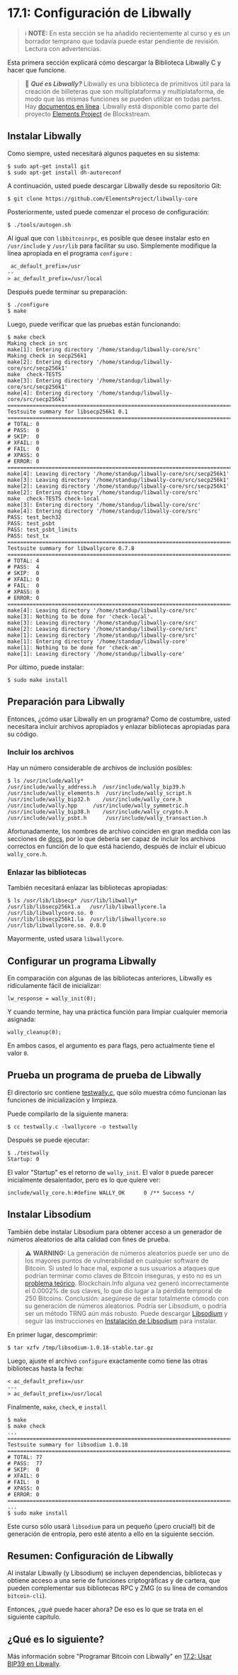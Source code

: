 # 17.1: Configuración de Libwally

> :information_source: **NOTE:** En esta sección se ha añadido recientemente al curso y es un borrador temprano que todavía puede estar pendiente de revisión. Lectura con advertencias.

Esta primera sección explicará cómo descargar la Biblioteca Libwally C y hacer que funcione.

> :book: ***Qué es Libwally?*** Libwally es una biblioteca de primitivos útil para la creación de billeteras que son multiplataforma y multiplataforma, de modo que las mismas funciones se pueden utilizar en todas partes. Hay [documentos en línea](https://wally.readthedocs.io/en/latest/). Libwally está disponible como parte del proyecto [Elements Project](https://github.com/ElementsProject) de Blockstream.

## Instalar Libwally

Como siempre, usted necesitará algunos paquetes en su sistema:
```
$ sudo apt-get install git
$ sudo apt-get install dh-autoreconf
```
A continuación, usted puede descargar Libwally desde su repositorio Git:
```
$ git clone https://github.com/ElementsProject/libwally-core
```
Posteriormente, usted puede comenzar el proceso de configuración:
```
$ ./tools/autogen.sh
```
Al igual que con `libbitcoinrpc`, es posible que desee instalar esto en `/usr/include` y `/usr/lib` para facilitar su uso. Simplemente modifique la línea apropiada en el programa `configure` :
```
 ac_default_prefix=/usr
--
> ac_default_prefix=/usr/local
```
Después puede terminar su preparación:
```
$ ./configure
$ make
```
Luego, puede verificar que las pruebas están funcionando:
```
$ make check
Making check in src
make[1]: Entering directory '/home/standup/libwally-core/src'
Making check in secp256k1
make[2]: Entering directory '/home/standup/libwally-core/src/secp256k1'
make  check-TESTS
make[3]: Entering directory '/home/standup/libwally-core/src/secp256k1'
make[4]: Entering directory '/home/standup/libwally-core/src/secp256k1'
============================================================================
Testsuite summary for libsecp256k1 0.1
============================================================================
# TOTAL: 0
# PASS:  0
# SKIP:  0
# XFAIL: 0
# FAIL:  0
# XPASS: 0
# ERROR: 0
============================================================================
make[4]: Leaving directory '/home/standup/libwally-core/src/secp256k1'
make[3]: Leaving directory '/home/standup/libwally-core/src/secp256k1'
make[2]: Leaving directory '/home/standup/libwally-core/src/secp256k1'
make[2]: Entering directory '/home/standup/libwally-core/src'
make  check-TESTS check-local
make[3]: Entering directory '/home/standup/libwally-core/src'
make[4]: Entering directory '/home/standup/libwally-core/src'
PASS: test_bech32
PASS: test_psbt
PASS: test_psbt_limits
PASS: test_tx
============================================================================
Testsuite summary for libwallycore 0.7.8
============================================================================
# TOTAL: 4
# PASS:  4
# SKIP:  0
# XFAIL: 0
# FAIL:  0
# XPASS: 0
# ERROR: 0
============================================================================
make[4]: Leaving directory '/home/standup/libwally-core/src'
make[3]: Nothing to be done for 'check-local'.
make[3]: Leaving directory '/home/standup/libwally-core/src'
make[2]: Leaving directory '/home/standup/libwally-core/src'
make[1]: Leaving directory '/home/standup/libwally-core/src'
make[1]: Entering directory '/home/standup/libwally-core'
make[1]: Nothing to be done for 'check-am'.
make[1]: Leaving directory '/home/standup/libwally-core'
```
Por último, puede instalar:
```
$ sudo make install
```

## Preparación para Libwally

Entonces, ¿cómo usar Libwally en un programa? Como de costumbre, usted necesitara incluir archivos apropiados y enlazar bibliotecas apropiadas para su código.

### Incluir los archivos

Hay un número considerable de archivos de inclusión posibles:
```
$ ls /usr/include/wally*
/usr/include/wally_address.h  /usr/include/wally_bip39.h   /usr/include/wally_elements.h  /usr/include/wally_script.h
/usr/include/wally_bip32.h    /usr/include/wally_core.h    /usr/include/wally.hpp	  /usr/include/wally_symmetric.h
/usr/include/wally_bip38.h    /usr/include/wally_crypto.h  /usr/include/wally_psbt.h	  /usr/include/wally_transaction.h
```
Afortunadamente, los nombres de archivo coinciden en gran medida con las secciones de [docs](https://wally.readthedocs.io/en/latest/), por lo que debería ser capaz de incluir los archivos correctos en función de lo que está haciendo, después de incluir el ubicuo `wally_core.h`.

### Enlazar las bibliotecas

También necesitará enlazar las bibliotecas apropiadas:
```
$ ls /usr/lib/libsecp* /usr/lib/libwally*
/usr/lib/libsecp256k1.a   /usr/lib/libwallycore.la  /usr/lib/libwallycore.so. 0
/usr/lib/libsecp256k1.la  /usr/lib/libwallycore.so  /usr/lib/libwallycore.so. 0.0.0
```
Mayormente, usted usara `libwallycore`.

## Configurar un programa Libwally

En comparación con algunas de las bibliotecas anteriores, Libwally es ridículamente fácil de inicializar:
```
lw_response = wally_init(0);
```
Y cuando termine, hay una práctica función para limpiar cualquier memoria asignada:
```
wally_cleanup(0);
```
En ambos casos, el argumento es para flags, pero actualmente tiene el valor `0`.

## Prueba un programa de prueba de Libwally

El directorio src contiene [testwally.c](../src/16_1_testwally.c), que sólo muestra cómo funcionan las funciones de inicialización y limpieza.

Puede compilarlo de la siguiente manera:
```
$ cc testwally.c -lwallycore -o testwally
```
Después se puede ejecutar:
```
$ ./testwally
Startup: 0
```
El valor "Startup" es el retorno de `wally_init`. El valor `0` puede parecer inicialmente desalentador, pero es lo que quiere ver:
```
include/wally_core.h:#define WALLY_OK      0 /** Success */
```
## Instalar Libsodium

También debe instalar Libsodium para obtener acceso a un generador de números aleatorios de alta calidad con fines de prueba.
> :warning: **WARNING:** La generación de números aleatorios puede ser uno de los mayores puntos de vulnerabilidad en cualquier software de Bitcoin. Si usted lo hace mal, expone a sus usuarios a ataques que podrían terminar como claves de Bitcoin inseguras, y esto no es un [problema teórico](https://github.com/BlockchainCommons/SmartCustodyBook/blob/master/manuscript/03-adversaries.md#adversary-systemic-key-compromise). Blockchain.Info alguna vez generó incorrectamente el 0.0002% de sus claves, lo que dio lugar a la pérdida temporal de 250 Bitcoins. Conclusión: asegúrese de estar totalmente cómodo con su generación de números aleatorios. Podría ser Libsodium, o podría ser un método TRNG aún más robusto.
Puede descargar [Libsodium](https://download.libsodium.org/libsodium/releases/) y seguir las instrucciones en [Instalación de Libsodium](https://doc.libsodium.org/installation) para instalar.

En primer lugar, descomprimir:
```
$ tar xzfv /tmp/libsodium-1.0.18-stable.tar.gz 
```
Luego, ajuste el archivo `configure` exactamente como tiene las otras bibliotecas hasta la fecha:
```
< ac_default_prefix=/usr
---
> ac_default_prefix=/usr/local
```
Finalmente, `make`, `check`, e `install`
```
$ make
$ make check
...
============================================================================
Testsuite summary for libsodium 1.0.18
============================================================================
# TOTAL: 77
# PASS:  77
# SKIP:  0
# XFAIL: 0
# FAIL:  0
# XPASS: 0
# ERROR: 0
============================================================================
...
$ sudo make install
```
Este curso sólo usará `libsodium` para un pequeño (¡pero crucial!) bit de generación de entropía, pero esté atento a ello en la siguiente sección.

## Resumen: Configuración de Libwally

Al instalar Libwally (y Libsodium) se incluyen dependencias, bibliotecas y obtiene acceso a una serie de funciones criptográficas y de cartera, que pueden complementar sus bibliotecas RPC y ZMG (o su línea de comandos `bitcoin-cli`).

Entonces, ¿qué puede hacer ahora?   De eso es lo que se trata en el siguiente capítulo.

## ¿Qué es lo siguiente?

Más información sobre "Programar Bitcoin con Libwally" en [17.2: Usar BIP39 en Libwally](17_2_Usando_BIP39_en_Libwally.md).
